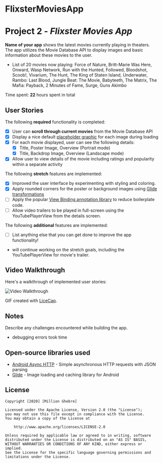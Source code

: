 # FlixsterMoviesApp
# Project 2 - *Flixster Movies App*

**Name of your app** shows the latest movies currently playing in theaters. The app utilizes the Movie Database API to display images and basic information about these movies to the user.

* List of 20 movies now playing: Force of Nature, Britt-Marie Was Here, Onward, Wasp Network, Run with the Hunted, Followed, Bloodshot, Scoob!, Vivarium, The Hunt, The King of Staten Island, Underwater, Rambo: Last Blood, Jungle Beat: The Movie, Babyteeth, The Matrix, The Mafia: Payback, 2 Minutes of Fame, Surge, Guns Akimbo

Time spent: **22** hours spent in total

## User Stories

The following **required** functionality is completed:

* [x] User can **scroll through current movies** from the Movie Database API
* [x] Display a nice default [placeholder graphic](https://guides.codepath.org/android/Displaying-Images-with-the-Glide-Library#advanced-usage) for each image during loading
* [x] For each movie displayed, user can see the following details:
  * [x] Title, Poster Image, Overview (Portrait mode)
  * [x] Title, Backdrop Image, Overview (Landscape mode)
* [x] Allow user to view details of the movie including ratings and popularity within a separate activity

The following **stretch** features are implemented:

* [x] Improved the user interface by experimenting with styling and coloring.
* [x] Apply rounded corners for the poster or background images using [Glide transformations](https://guides.codepath.org/android/Displaying-Images-with-the-Glide-Library#transformations)
* [ ] Apply the popular [View Binding annotation library](http://guides.codepath.org/android/Reducing-View-Boilerplate-with-ViewBinding) to reduce boilerplate code.
* [ ] Allow video trailers to be played in full-screen using the YouTubePlayerView from the details screen.

The following **additional** features are implemented:

* [ ] List anything else that you can get done to improve the app functionality!
- will continue working on the stretch goals, including the YouTubePlayerView for movie's trailer.

## Video Walkthrough

Here's a walkthrough of implemented user stories:

<img src='https://giphy.com/gifs/mCPIB5s6gTvTKBmBzd/html5' width='' alt='Video Walkthrough' />

GIF created with [LiceCap](http://www.cockos.com/licecap/).

## Notes

Describe any challenges encountered while building the app.
- debugging errors took time

## Open-source libraries used

- [Android Async HTTP](https://github.com/loopj/android-async-http) - Simple asynchronous HTTP requests with JSON parsing
- [Glide](https://github.com/bumptech/glide) - Image loading and caching library for Android

## License

    Copyright [2020] [Million Ghebre]

    Licensed under the Apache License, Version 2.0 (the "License");
    you may not use this file except in compliance with the License.
    You may obtain a copy of the License at

        http://www.apache.org/licenses/LICENSE-2.0

    Unless required by applicable law or agreed to in writing, software
    distributed under the License is distributed on an "AS IS" BASIS,
    WITHOUT WARRANTIES OR CONDITIONS OF ANY KIND, either express or implied.
    See the License for the specific language governing permissions and
    limitations under the License.
